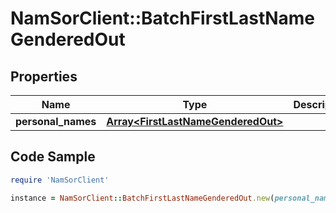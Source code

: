 # NamSorClient::BatchFirstLastNameGenderedOut

## Properties
Name | Type | Description | Notes
------------ | ------------- | ------------- | -------------
**personal_names** | [**Array&lt;FirstLastNameGenderedOut&gt;**](FirstLastNameGenderedOut.md) |  | [optional] 

## Code Sample

```ruby
require 'NamSorClient'

instance = NamSorClient::BatchFirstLastNameGenderedOut.new(personal_names: null)
```


